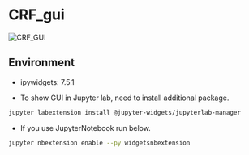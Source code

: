 # CRF_gui

![CRF_GUI](https://user-images.githubusercontent.com/62385421/139828022-340ba69b-f08f-4138-aeb3-2f39e529c4cd.gif)

## Environment

- ipywidgets: 7.5.1

- To show GUI in Jupyter lab, need to install additional package.  

```bash
jupyter labextension install @jupyter-widgets/jupyterlab-manager
```

- If you use JupyterNotebook run below.

```bash
jupyter nbextension enable --py widgetsnbextension
```
